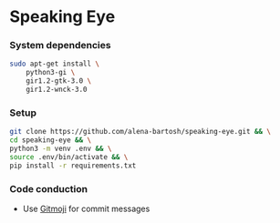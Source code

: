 # Speaking Eye

### System dependencies
```sh
sudo apt-get install \
    python3-gi \
    gir1.2-gtk-3.0 \
    gir1.2-wnck-3.0 
```

### Setup
```sh
git clone https://github.com/alena-bartosh/speaking-eye.git && \
cd speaking-eye && \
python3 -m venv .env && \
source .env/bin/activate && \
pip install -r requirements.txt
```

### Code conduction
* Use [Gitmoji](https://gitmoji.carloscuesta.me) for commit messages
